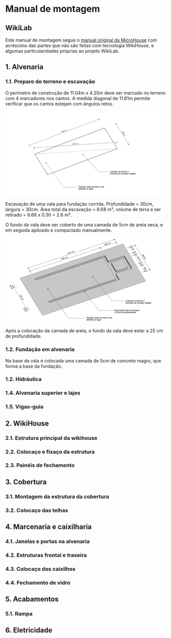 # Manual de montagem

## WikiLab



Este manual de montagem segue o [manual original da MicroHouse](https://github.com/wikihouseproject/Microhouse/blob/master/MicroHouse_AssemblyManual_v1_sm.pdf) com acréscimo das partes que não são feitas com tecnologia WikiHouse, e algumas particularidades próprias ao projeto WikiLab.

## 1. Alvenaria

### 1.1. Preparo do terreno e escavação

O perímetro de construção de 11.04m x 4.20m deve ser marcado no terreno com 4 marcadores nos cantos. A medida diagonal de 11.81m permite verificar que os cantos estejam com ângulos retos.

![](imagens/01.jpg)

Escavação de uma vala para fundação corrida. Profundidade = 30cm, largura = 30cm. Área total da escavação = 8.68 m², volume de terra a ser retirado = 8.68 x 0.30 = 2.6 m³.

O fundo da vala deve ser coberto de uma camada de 5cm de areia seca, e em seguida apiloado e compactado manualmente.



![](imagens/02.jpg)

Após a colocação da camada de areia, o fundo da vala deve estar a 25 cm de profundidade.



### 1.2. Fundação em alvenaria

Na base da vala é colocada uma camada de 5cm de concreto magro, que forma a base da fundação.

### 1.2. Hidráulica

### 1.4. Alvenaria superior e lajes

### 1.5. Vigas-guia

## 2. WikiHouse

### 2.1. Estrutura principal da wikihouse

### 2.2. Colocaço e fixaço da estrutura

### 2.3. Painéis de fechamento

## 3. Cobertura

### 3.1. Montagem da estrutura da cobertura

### 3.2. Colocaço das telhas

## 4. Marcenaria e caixilharia

### 4.1. Janelas e portas na alvenaria

### 4.2. Estruturas frontal e traseira

### 4.3. Colocaço dos caixilhos

### 4.4. Fechamento de vidro

## 5. Acabamentos

### 5.1. Rampa

## 6. Eletricidade

